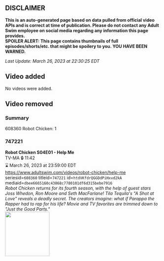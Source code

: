 ## DISCLAIMER
**This is an auto-generated page based on data pulled from official video APIs and is correct at time of publication. Please do not contact any Adult Swim employee on social media regarding any information this page provides.**  
**SPOILER ALERT: This page contains thumbnails of full episodes/shorts/etc. that might be spoilery to you. YOU HAVE BEEN WARNED.**  

_Last Update: March 26, 2023 at 22:30:25 EDT_
## Video added
No videos were added.  
## Video removed
### Summary
608360 Robot Chicken: 1  
### 747221
**Robot Chicken S04E01 - Help Me**  
TV-MA 🔒 11:42  
⌛ March 26, 2023 at 23:59:00 EDT  
https://www.adultswim.com/videos/robot-chicken/help-me  
seriesid=`608360` titleid=`747221` id=`htdVKfdrQGGDdPiHxvd2kA` mediaid=`dbee6665160c43868c7780101df6d315bebe7916`  
_Robot Chicken returns for its fourth season, with the help of guest stars Joss Whedon, Ron Moore and Seth MacFarlane! Tila Tequila's "A Shot at Love" reveals a deadly secret. The creators imagine: what if Parappa the Rapper had to rap for his life? Movie and TV favorites are trimmed down to "Just the Good Parts."_  
<a href="https://media.cdn.adultswim.com/uploads/20200402/thumbnails/2_2042144285-robotchicken_061.jpg"><img src="https://media.cdn.adultswim.com/uploads/20200402/thumbnails/2_2042144285-robotchicken_061.jpg" height="144px" /></a>
